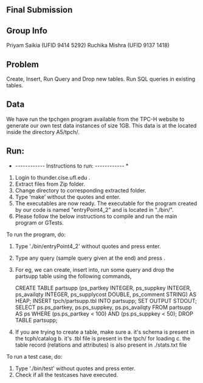 ## **Final Submission**

## **Group Info**
Priyam Saikia (UFID 9414 5292)
Ruchika Mishra (UFID 9137 1418)

## **Problem**
Create, Insert, Run Query and Drop new tables. Run SQL queries in existing tables.

## **Data**
We have run the tpchgen program available from the TPC-H website to generate our own test 
data instances of size 1GB. This data is at the located inside the directory A5/tpch/.

## **Run:** 
* ------------  Instructions to run: ------------  *
1. Login to thunder.cise.ufl.edu .
2. Extract files from Zip folder.
3. Change directory to corresponding extracted folder. 
4. Type ‘make’ without the quotes and enter. 
5. The executables are now ready. The executable for the program created by our code is
   named "entryPoint4_2" and is located in "./bin/".
6. Please follow the below instructions to compile and run the main program or GTests.

To run the program, do:

1. Type './bin/entryPoint4_2' without quotes and press enter.
2. Type any query (sample query given at the end) and press <Control-D>.
3. For eg, we can create, insert into, run some query and drop the partsupp table using the following commands,
    
	CREATE TABLE partsupp (ps_partkey INTEGER, ps_suppkey INTEGER, ps_availqty INTEGER, ps_supplycost DOUBLE, ps_comment STRING) AS HEAP;
	INSERT tpch/partsupp.tbl INTO partsupp;
	SET OUTPUT STDOUT;
	SELECT ps.ps_partkey, ps.ps_suppkey, ps.ps_availqty 
	FROM partsupp AS ps 
	WHERE (ps.ps_partkey < 100) AND (ps.ps_suppkey < 50);
	DROP TABLE partsupp;

4. If you are trying to create a table, make sure 
	a. it's  schema is present in the tcph/catalog
	b. it's .tbl file is present in the tpch/ for loading
	c. the table record (relations and attributes) is also present in ./stats.txt file
	
To run a test case, do:

1. Type './bin/test' without quotes and press enter.
2. Check if all the testcases have executed.


